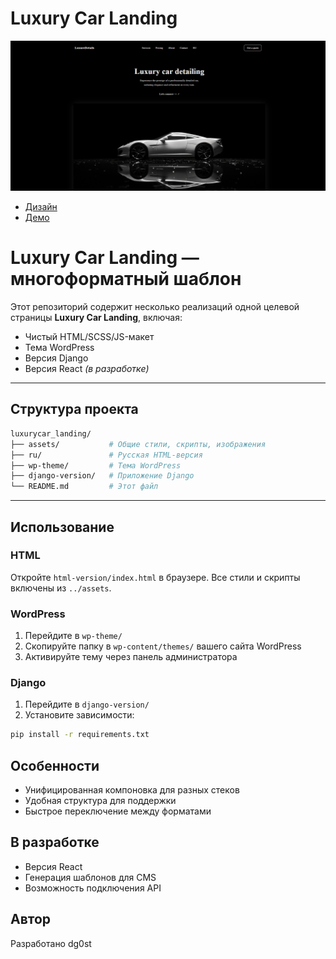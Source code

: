 # Luxury Car Landing

![Luxury Car](./assets/img/screenshot.png)

- [Дизайн](https://www.figma.com/design/YEuQIpkKqpy4m3olwAtd3v/Luxury-Car-Detailing-Landing-Page--Community-?node-id=2-139&t=tpUWEfg9TMW9uLps-1)
- [Демо](https://dg0st.github.io/luxurycar_landing)

# Luxury Car Landing — многоформатный шаблон

Этот репозиторий содержит несколько реализаций одной целевой страницы **Luxury Car Landing**, включая:

- Чистый HTML/SCSS/JS-макет
- Тема WordPress
- Версия Django
- Версия React _(в разработке)_

---

## Структура проекта

```bash
luxurycar_landing/
├── assets/           # Общие стили, скрипты, изображения
├── ru/               # Русская HTML-версия
├── wp-theme/         # Тема WordPress
├── django-version/   # Приложение Django
└── README.md         # Этот файл
```

---

## Использование

### HTML

Откройте `html-version/index.html` в браузере. Все стили и скрипты включены из `../assets`.

### WordPress

1. Перейдите в `wp-theme/`
2. Скопируйте папку в `wp-content/themes/` вашего сайта WordPress
3. Активируйте тему через панель администратора

### Django

1. Перейдите в `django-version/`
2. Установите зависимости:

```bash
pip install -r requirements.txt

```

## Особенности

- Унифицированная компоновка для разных стеков
- Удобная структура для поддержки
- Быстрое переключение между форматами

## В разработке

- Версия React
- Генерация шаблонов для CMS
- Возможность подключения API

## Автор

Разработано dg0st

